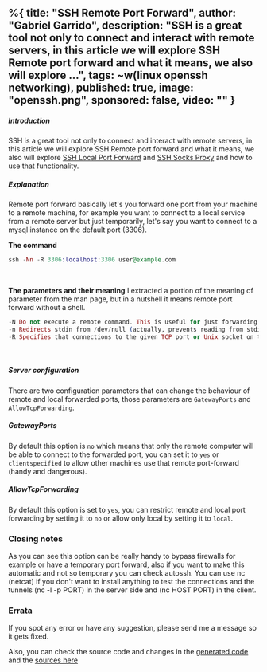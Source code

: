 %{
  title: "SSH Remote Port Forward",
  author: "Gabriel Garrido",
  description: "SSH is a great tool not only to connect and interact with remote servers, in this article we will explore SSH Remote port forward and what it means, we also will explore ...",
  tags: ~w(linux openssh networking),
  published: true,
  image: "openssh.png",
  sponsored: false,
  video: ""
}
---

##### **Introduction**
SSH is a great tool not only to connect and interact with remote servers, in this article we will explore SSH Remote port forward and what it means, we also will explore [SSH Local Port Forward](/blog/ssh_local_port_forward) and [SSH Socks Proxy](/blog/ssh_socks_proxy) and how to use that functionality.
<br />

##### **Explanation**
Remote port forward basically let's you forward one port from your machine to a remote machine, for example you want to connect to a local service from a remote server but just temporarily, let's say you want to connect to a mysql instance on the default port (3306).
<br />

**The command**
```elixir
ssh -Nn -R 3306:localhost:3306 user@example.com
```
<br />

**The parameters and their meaning**
I extracted a portion of the meaning of parameter from the man page, but in a nutshell it means remote port forward without a shell.
```elixir
-N Do not execute a remote command. This is useful for just forwarding ports.
-n Redirects stdin from /dev/null (actually, prevents reading from stdin). This must be used when ssh is run in the background.
-R Specifies that connections to the given TCP port or Unix socket on the remote (server) host are to be forwarded to the local side.
```
<br />

##### **Server configuration**
There are two configuration parameters that can change the behaviour of remote and local forwarded ports, those parameters are `GatewayPorts` and `AllowTcpForwarding`.
<br />

##### **GatewayPorts**
By default this option is `no` which means that only the remote computer will be able to connect to the forwarded port, you can set it to `yes` or `clientspecified` to allow other machines use that remote port-forward (handy and dangerous).
<br />

##### **AllowTcpForwarding**
By default this option is set to `yes`, you can restrict remote and local port forwarding by setting it to `no` or allow only local by setting it to `local`.
<br />

### **Closing notes**
As you can see this option can be really handy to bypass firewalls for example or have a temporary port forward, also if you want to make this automatic and not so temporary you can check autossh. You can use nc (netcat) if you don't want to install anything to test the connections and the tunnels (nc -l -p PORT) in the server side and (nc HOST PORT) in the client.
<br />

### Errata
If you spot any error or have any suggestion, please send me a message so it gets fixed.

Also, you can check the source code and changes in the [generated code](https://github.com/kainlite/kainlite.github.io) and the [sources here](https://github.com/kainlite/blog)

<br />
